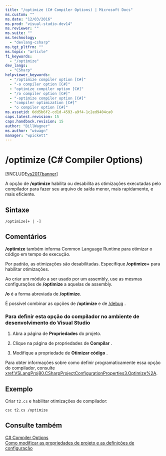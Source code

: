 ```yaml
---
title: "/optimize (C# Compiler Options) | Microsoft Docs"
ms.custom: ""
ms.date: "12/03/2016"
ms.prod: "visual-studio-dev14"
ms.reviewer: ""
ms.suite: ""
ms.technology: 
  - "devlang-csharp"
ms.tgt_pltfrm: ""
ms.topic: "article"
f1_keywords: 
  - "/optimize"
dev_langs: 
  - "CSharp"
helpviewer_keywords: 
  - "/optimize compiler option [C#]"
  - "-o compiler option [C#]"
  - "optimize compiler option [C#]"
  - "/o compiler option [C#]"
  - "-optimize compiler option [C#]"
  - "compiler optimization [C#]"
  - "o compiler option [C#]"
ms.assetid: 6dd5b6f2-cd1d-4593-a9f4-1c2ed9404ca0
caps.latest.revision: 15
caps.handback.revision: 15
author: "BillWagner"
ms.author: "wiwagn"
manager: "wpickett"
---
```

# /optimize (C# Compiler Options)
[!INCLUDE[vs2017banner](../../../csharp/includes/vs2017banner.md)]

A opção de **\/optimize** habilita ou desabilita as otimizações executadas pelo compilador para fazer seu arquivo de saída menor, mais rapidamente, e mais eficiente.  
  
## Sintaxe  
  
```  
/optimize[+ | -]  
```  
  
## Comentários  
 **\/optimize** também informa Common Language Runtime para otimizar o código em tempo de execução.  
  
 Por padrão, as otimizações são desabilitadas.  Especifique **\/optimize\+** para habilitar otimizações.  
  
 Ao criar um módulo a ser usado por um assembly, use as mesmas configurações de **\/optimize** a aquelas de assembly.  
  
 **\/o** é a forma abreviada de **\/optimize**.  
  
 É possível combinar as opções de **\/optimize** e de [\/debug](../../../csharp/language-reference/compiler-options/debug-compiler-option.md) .  
  
### Para definir esta opção do compilador no ambiente de desenvolvimento do Visual Studio  
  
1.  Abra a página de **Propriedades** do projeto.  
  
2.  Clique na página de propriedades de **Compilar** .  
  
3.  Modifique a propriedade de **Otimizar código** .  
  
 Para obter informações sobre como definir programaticamente essa opção do compilador, consulte <xref:VSLangProj80.CSharpProjectConfigurationProperties3.Optimize%2A>.  
  
## Exemplo  
 Criar `t2.cs` e habilitar otimizações de compilador:  
  
```  
csc t2.cs /optimize  
```  
  
## Consulte também  
 [C\# Compiler Options](../../../csharp/language-reference/compiler-options/index.md)   
 [Como modificar as propriedades de projeto e as definições de configuração](http://msdn.microsoft.com/pt-br/e7184bc5-2f2b-4b4f-aa9a-3ecfcbc48b67)